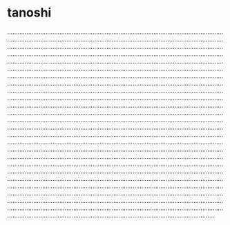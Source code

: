 # tanoshi

...................................................................................................................................................................................................................................................................................................................................................................................................................................................................................................................................................................................................................................................................................................................................................................................................................................................................................................................................................................................................................................................................................................................................................................................................................................................................................................................................................................................................................................................................................................................................................................................................................................................................................................................................................................................................................................................................................................................................................................................................................................................................................................................................................................................................................................................................................................................................................................................................................................................................................................................................................................................................................................................................................................................................................................................................................................................................................................................................................................................................................................................................................................................................................................................................................................................................................................................................................